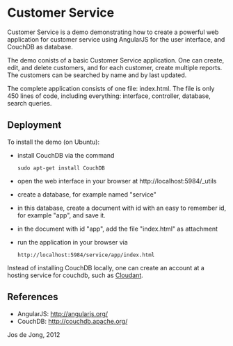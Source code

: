 # Customer Service

Customer Service is a demo demonstrating how to create a powerful web
application for customer service using AngularJS for the user interface, and
CouchDB as database.

The demo conists of a basic Customer Service application. One can create, edit,
and delete customers, and for each customer, create multiple reports. The
customers can be searched by name and by last updated.

The complete application consists of one file: index.html. The file is only
450 lines of code, including everything: interface, controller, database,
search queries.


## Deployment

To install the demo (on Ubuntu):

- install CouchDB via the command

      sudo apt-get install CouchDB

- open the web interface in your browser at http://localhost:5984/_utils
- create a database, for example named "service"
- in this database, create a document with id with an easy to remember
  id, for example "app", and save it.
- in the document with id "app", add the file "index.html" as attachment
- run the application in your browser via

      http://localhost:5984/service/app/index.html


Instead of installing CouchDB locally, one can create an account at a hosting
service for couchdb, such as [Cloudant](https://cloudant.com/).


## References

- AngularJS: http://angularjs.org/
- CouchDB: http://couchdb.apache.org/


Jos de Jong, 2012
